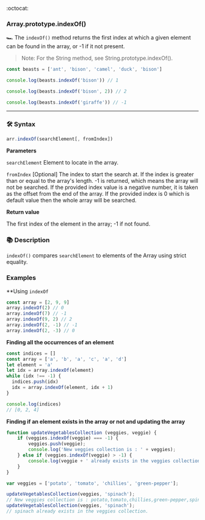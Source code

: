 :octocat:

### Array.prototype.indexOf()

:racing_car: The `indexOf()` method returns the first index at which a given
element can be found in the array, or -1 if it not present.

> Note: For the String method, see String.prototype.indexOf().

```js
const beasts = ['ant', 'bison', 'camel', 'duck', 'bison']

console.log(beasts.indexOf('bison')) // 1

console.log(beasts.indexOf('bison', 2)) // 2

console.log(beasts.indexOf('giraffe')) // -1
```

---

### :hammer_and_wrench: Syntax

```js
arr.indexOf(searchElement[, fromIndex])
```

**Parameters**

`searchElement` Element to locate in the array.

`fromIndex` [Optional] The index to start the search at. If the index is greater
than or equal to the array's length. -1 is returned, which means the array will
not be searched. If the provided index value is a negative number, it is taken
as the offset from the end of the array. If the provided index is 0 which is
default value then the whole array will be searched.

**Return value**

The first index of the element in the array; -1 if not found.

### :books: Description

`indexOf()` compares `searchElement` to elements of the Array using strict
equality.

### Examples

\*\*Using `indexOf`

```js
const array = [2, 9, 9]
array.indexOf(2) // 0
array.indexOf(7) // -1
array.indexOf(9, 2) // 2
array.indexOf(2, -1) // -1
array.indexOf(2, -3) // 0
```

**Finding all the occurrences of an element**

```js
const indices = []
const array = ['a', 'b', 'a', 'c', 'a', 'd']
let element = 'a'
let idx = array.indexOf(element)
while (idx !== -1) {
  indices.push(idx)
  idx = array.indexOf(element, idx + 1)
}

console.log(indices)
// [0, 2, 4]
```


**Finding if an element exists in the array or not and updating the array**
```js
function updateVegetablesCollection (veggies, veggie) {
    if (veggies.indexOf(veggie) === -1) {
        veggies.push(veggie);
        console.log('New veggies collection is : ' + veggies);
    } else if (veggies.indexOf(veggie) > -1) {
        console.log(veggie + ' already exists in the veggies collection.');
    }
}

var veggies = ['potato', 'tomato', 'chillies', 'green-pepper'];

updateVegetablesCollection(veggies, 'spinach'); 
// New veggies collection is : potato,tomato,chillies,green-pepper,spinach
updateVegetablesCollection(veggies, 'spinach'); 
// spinach already exists in the veggies collection.
```